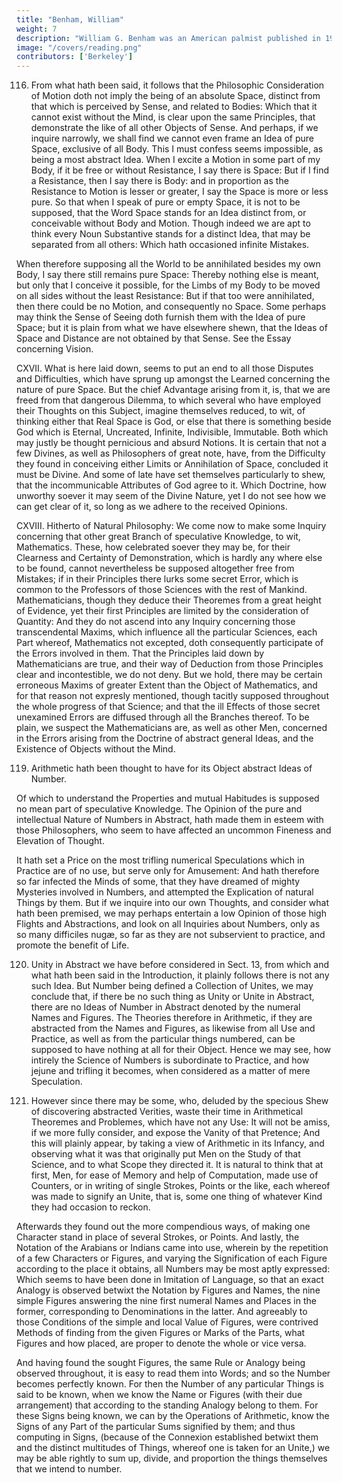 ```yaml
---
title: "Benham, William"
weight: 7
description: "William G. Benham was an American palmist published in 1900."
image: "/covers/reading.png"
contributors: ['Berkeley']
---
```



116. From what hath been said, it follows that the Philosophic Consideration of Motion
doth not imply the being of an absolute Space, distinct from that which is perceived by Sense,
and related to Bodies: Which that it cannot exist without the Mind, is clear upon the same
Principles, that demonstrate the like of all other Objects of Sense. And perhaps, if we inquire
narrowly, we shall find we cannot even frame an Idea of pure Space, exclusive of all Body.
This I must confess seems impossible, as being a most abstract Idea. When I excite a Motion
in some part of my Body, if it be free or without Resistance, I say there is Space: But if I find
a Resistance, then I say there is Body: and in proportion as the Resistance to Motion is lesser
or greater, I say the Space is more or less pure. So that when I speak of pure or empty Space,
it is not to be supposed, that the Word Space stands for an Idea distinct from, or conceivable
without Body and Motion. Though indeed we are apt to think every Noun Substantive stands
for a distinct Idea, that may be separated from all others: Which hath occasioned infinite
Mistakes.

When therefore supposing all the World to be annihilated besides my own Body,
I say there still remains pure Space: Thereby nothing else is meant, but only that I conceive
it possible, for the Limbs of my Body to be moved on all sides without the least Resistance:
But if that too were annihilated, then there could be no Motion, and consequently no Space.
Some perhaps may think the Sense of Seeing doth furnish them with the Idea of pure Space;
but it is plain from what we have elsewhere shewn, that the Ideas of Space and Distance are
not obtained by that Sense. See the Essay concerning Vision.

CXVII. What is here laid down, seems to put an end to all those Disputes and Difficulties,
which have sprung up amongst the Learned concerning the nature of pure Space. But the
chief Advantage arising from it, is, that we are freed from that dangerous Dilemma, to which
several who have employed their Thoughts on this Subject, imagine themselves reduced,
to wit, of thinking either that Real Space is God, or else that there is something beside
God which is Eternal, Uncreated, Infinite, Indivisible, Immutable. Both which may justly
be thought pernicious and absurd Notions. It is certain that not a few Divines, as well as
Philosophers of great note, have, from the Difficulty they found in conceiving either Limits
or Annihilation of Space, concluded it must be Divine. And some of late have set themselves
particularly to shew, that the incommunicable Attributes of God agree to it. Which Doctrine,
how unworthy soever it may seem of the Divine Nature, yet I do not see how we can get clear
of it, so long as we adhere to the received Opinions.


CXVIII. Hitherto of Natural Philosophy: We come now to make some Inquiry concerning that other great Branch of speculative Knowledge, to wit, Mathematics. These, how
celebrated soever they may be, for their Clearness and Certainty of Demonstration, which
is hardly any where else to be found, cannot nevertheless be supposed altogether free from
Mistakes; if in their Principles there lurks some secret Error, which is common to the Professors of those Sciences with the rest of Mankind. Mathematicians, though they deduce
their Theoremes from a great height of Evidence, yet their first Principles are limited by
the consideration of Quantity: And they do not ascend into any Inquiry concerning those
transcendental Maxims, which influence all the particular Sciences, each Part whereof, Mathematics not excepted, doth consequently participate of the Errors involved in them. That
the Principles laid down by Mathematicians are true, and their way of Deduction from those
Principles clear and incontestible, we do not deny. But we hold, there may be certain erroneous Maxims of greater Extent than the Object of Mathematics, and for that reason not
expresly mentioned, though tacitly supposed throughout the whole progress of that Science;
and that the ill Effects of those secret unexamined Errors are diffused through all the Branches
thereof. To be plain, we suspect the Mathematicians are, as well as other Men, concerned in the Errors arising from the Doctrine of abstract general Ideas, and the Existence of Objects
without the Mind.


119. Arithmetic hath been thought to have for its Object abstract Ideas of Number.

Of which to understand the Properties and mutual Habitudes is supposed no mean part
of speculative Knowledge. The Opinion of the pure and intellectual Nature of Numbers in
Abstract, hath made them in esteem with those Philosophers, who seem to have affected
an uncommon Fineness and Elevation of Thought.

It hath set a Price on the most trifling
numerical Speculations which in Practice are of no use, but serve only for Amusement: And
hath therefore so far infected the Minds of some, that they have dreamed of mighty Mysteries
involved in Numbers, and attempted the Explication of natural Things by them. But if we
inquire into our own Thoughts, and consider what hath been premised, we may perhaps
entertain a low Opinion of those high Flights and Abstractions, and look on all Inquiries
about Numbers, only as so many difficiles nugæ, so far as they are not subservient to practice,
and promote the benefit of Life.


120. Unity in Abstract we have before considered in Sect. 13, from which and what hath
been said in the Introduction, it plainly follows there is not any such Idea. But Number being
defined a Collection of Unites, we may conclude that, if there be no such thing as Unity or
Unite in Abstract, there are no Ideas of Number in Abstract denoted by the numeral Names
and Figures. The Theories therefore in Arithmetic, if they are abstracted from the Names and
Figures, as likewise from all Use and Practice, as well as from the particular things numbered,
can be supposed to have nothing at all for their Object. Hence we may see, how intirely the
Science of Numbers is subordinate to Practice, and how jejune and trifling it becomes, when
considered as a matter of mere Speculation.


121. However since there may be some, who, deluded by the specious Shew of discovering abstracted Verities, waste their time in Arithmetical Theoremes and Problemes, which
have not any Use: It will not be amiss, if we more fully consider, and expose the Vanity of
that Pretence; And this will plainly appear, by taking a view of Arithmetic in its Infancy,
and observing what it was that originally put Men on the Study of that Science, and to what
Scope they directed it. It is natural to think that at first, Men, for ease of Memory and help
of Computation, made use of Counters, or in writing of single Strokes, Points or the like, each
whereof was made to signify an Unite, that is, some one thing of whatever Kind they had
occasion to reckon. 

Afterwards they found out the more compendious ways, of making one
Character stand in place of several Strokes, or Points. And lastly, the Notation of the Arabians or Indians came into use, wherein by the repetition of a few Characters or Figures, and
varying the Signification of each Figure according to the place it obtains, all Numbers may
be most aptly expressed: Which seems to have been done in Imitation of Language, so that
an exact Analogy is observed betwixt the Notation by Figures and Names, the nine simple
Figures answering the nine first numeral Names and Places in the former, corresponding to
Denominations in the latter. And agreeably to those Conditions of the simple and local Value
of Figures, were contrived Methods of finding from the given Figures or Marks of the Parts,
what Figures and how placed, are proper to denote the whole or vice versa. 

And having
found the sought Figures, the same Rule or Analogy being observed throughout, it is easy to 
read them into Words; and so the Number becomes perfectly known. For then the Number
of any particular Things is said to be known, when we know the Name or Figures (with their
due arrangement) that according to the standing Analogy belong to them. For these Signs
being known, we can by the Operations of Arithmetic, know the Signs of any Part of the
particular Sums signified by them; and thus computing in Signs, (because of the Connexion
established betwixt them and the distinct multitudes of Things, whereof one is taken for an
Unite,) we may be able rightly to sum up, divide, and proportion the things themselves that
we intend to number.


